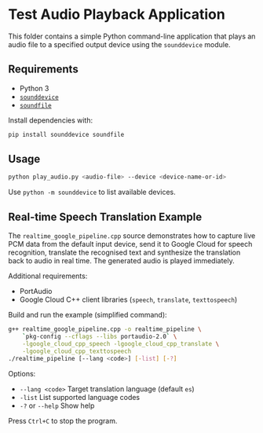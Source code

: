 # Test Audio Playback Application

This folder contains a simple Python command-line application that plays an
audio file to a specified output device using the `sounddevice` module.

## Requirements

- Python 3
- [`sounddevice`](https://python-sounddevice.readthedocs.io/)
- [`soundfile`](https://pysoundfile.readthedocs.io/)

Install dependencies with:

```sh
pip install sounddevice soundfile
```

## Usage

```sh
python play_audio.py <audio-file> --device <device-name-or-id>
```

Use `python -m sounddevice` to list available devices.

## Real-time Speech Translation Example

The `realtime_google_pipeline.cpp` source demonstrates how to capture live PCM
data from the default input device, send it to Google Cloud for speech
recognition, translate the recognised text and synthesize the translation back
to audio in real time. The generated audio is played immediately.

Additional requirements:

- PortAudio
- Google Cloud C++ client libraries (`speech`, `translate`, `texttospeech`)

Build and run the example (simplified command):

```sh
g++ realtime_google_pipeline.cpp -o realtime_pipeline \
    `pkg-config --cflags --libs portaudio-2.0` \
    -lgoogle_cloud_cpp_speech -lgoogle_cloud_cpp_translate \
    -lgoogle_cloud_cpp_texttospeech
./realtime_pipeline [--lang <code>] [-list] [-?]
```

Options:
* `--lang <code>`  Target translation language (default `es`)
* `-list`           List supported language codes
* `-?` or `--help`  Show help

Press `Ctrl+C` to stop the program.
